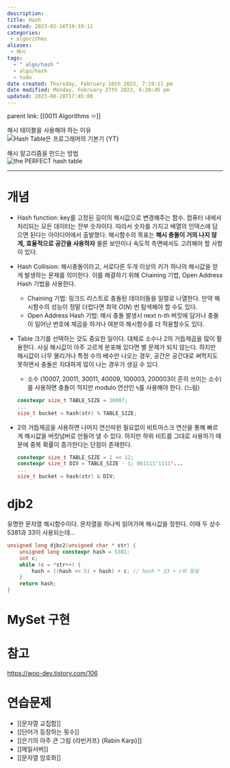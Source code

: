 ```yaml
---
description:
title: Hash
created: 2023-02-16T19:19:11
categories: 
 - algorithms
aliases: 
 - 해시
tags:
  - " algo/hash "
  - algo/hash
  - todo
date created: Thursday, February 16th 2023, 7:19:11 pm
date modified: Monday, February 27th 2023, 6:20:45 pm
updated: 2023-08-28T17:45:00
---
```

parent link: [[0011 Algorithms ♾️]]  

해시 테이블을 사용해야 하는 이유  
![Hash Table은 프로그래머의 기본기 {YT}](https://youtu.be/S7vni1hdsZE?feature=shared)

해시 알고리즘을 만드는 방법  
![the PERFECT hash table](https://youtu.be/DMQ_HcNSOAI?feature=shared)

---

# 개념

- Hash function: key를 고정된 길이의 해시값으로 변경해주는 함수. 컴퓨터 내에서 처리되는 모든 데이터는 전부 숫자이다. 따라서 숫자를 가지고 배열의 인덱스에 담으면 된다는 아이디어에서 출발했다. 해시함수의 목표는 **해시 충돌이 거의 나지 않게, 효율적으로 공간을 사용하자** 물론 보안이나 속도적 측면에서도 고려해야 할 사항이 있다.

- Hash Collision: 해시충돌이라고, 서로다른 두개 이상의 키가 하나의 해시값을 얻게 발생하는 문제를 의미한다. 이를 해결하기 위해 Chaining 기법, Open Address Hash 기법을 사용한다.
	- Chaining 기법: 링크드 리스트로 충돌된 데이터들을 일렬로 나열한다. 만약 해시함수의 성능이 정말 더럽다면 최악 $O(N)$ 번 탐색해야 할 수도 있다.
	- Open Address Hash 기법: 해시 충돌 발생시 next n-th 버킷에 담거나 충돌이 일어난 번호에 제곱을 하거나 여분의 해시함수를 더 적용할수도 있다.

- Table 크기를 선택하는 것도 중요한 일이다. 대체로 소수나 2의 거듭제곱을 많이 활용한다. 사실 해시값이 아주 고르게 분포해 있다면 별 문제가 되지 않는다. 하지만 해시값이 너무 몰리거나 특정 수의 배수만 나오는 경우, 공간은 공간대로 써먹지도 못하면서 충돌은 지대하게 많이 나는 경우가 생길 수 있다.
	- 소수 (10007, 20011, 30011, 40009, 100003, 200003이 흔히 쓰이는 소수) 를 사용하면 충돌이 적지만 modulo 연산인 `%`를 사용해야 한다. (느림)

	```cpp
	constexpr size_t TABLE_SIZE = 10007;
	...
	size_t bucket = hash(str) % TABLE_SIZE;
	```

- 2의 거듭제곱을 사용하면 나머지 연산따윈 필요없이 비트마스크 연산을 통해 빠르게 해시값을 버킷넘버로 만들어 낼 수 있다. 하지만 하위 비트를 그대로 사용하기 때문에 중복 확률이 증가한다는 단점이 존재한다. 

	```cpp
	constexpr size_t TABLE_SIZE = 1 << 12;
	constexpr size_t DIV = TABLE_SIZE - 1; 0b1111'1111'...
	...
	size_t bucket = hash(str) & DIV;
	```

# djb2

유명한 문자열 해시함수이다. 문자열을 하나씩 읽어가며 해시값을 정한다. 이때 두 상수 5381과 33이 사용되는데... 

```cpp
unsigned long djbc2(unsigned char * str) {
	unsigned long constexpr hash = 5381;
	int c;
	while (c = *str++) {
		hash = ((hash << 5) + hash) + c; // hash * 33 + c와 동일
	}
	return hash;
}
```

# MySet 구현

 

# 참고

<https://woo-dev.tistory.com/106>

# 연습문제

- [[문자열 교집합]]
- [[단어가 등장하는 횟수]]
- [[은기의 아주 큰 그림 {라빈카프} {Rabin Karp}]]
- [[메일서버]]
- [[문자열 암호화]]
